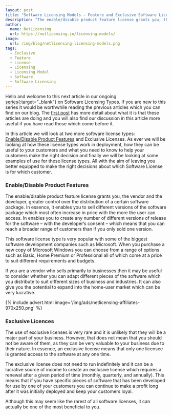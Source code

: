 ```yaml
---
layout: post
title: "Software Licensing Models – Feature and Exclusive Software Licenses"
description: "The enable/disable product feature license grants you, the vendor and the developer, greater control over the distribution of a certain software package"
author:
  name: NetLicensing
  url: https://netlicensing.io/licensing-models/
image:
  url: /img/blog/netlicensing-licensing-models.png
tags:
  - Exclusive
  - Feature
  - License
  - Licensing
  - Licensing Model
  - Software
  - Software Licensing
---
```


Hello and welcome to this next article in our ongoing [series](https://www.google.com/search?q=site%3Anetlicensing.io%20Software%20Licensing%20Models "Software Licensing Models"){:target="_blank"} on Software Licensing Types. If you are new to this series it would be worthwhile reading the previous articles which you can find on our blog. The [first post](/blog/2013/06/13/software-licensing-models-types-sizes-and-uses/ "Software Licensing Models – Types, Sizes and Uses") has more detail about what it is that these articles are doing and you will also find our discussion in this article more useful if you have read those which come before it.

In this article we will look at two more software license types: [Enable/Disable Product Features](https://netlicensing.io/wiki/multi-feature) and Exclusive Licenses. As ever we will be looking at how these license types work in deployment, how they can be useful to your customers and what you need to know to help your customers make the right decision and finally we will be looking at some examples of use for these license types. All with the aim of leaving you better equipped to make the right decisions about which Software License is for which customer.

### Enable/Disable Product Features

The enable/disable product feature license grants you, the vendor and the developer, greater control over the distribution of a certain software package. In essence, it enables you to sell different versions of the software package which most often increase in price with the more the user can access. In enables you to create any number of different versions of release for the software – with the developer’s consent – which means that you can reach a broader range of customers than if you only sold one version.

This software license type is very popular with some of the biggest software development companies such as Microsoft. When you purchase a new copy of Microsoft Windows you can choose from a range of options such as Basic, Home Premium or Professional all of which come at a price to suit different requirements and budgets.

If you are a vendor who sells primarily to businesses then it may be useful to consider whether you can adapt different pieces of the software which you distribute to suit different sizes of business and industries. It can also give you the potential to expand into the home-user market which can be very lucrative.

{% include advert.html image='/img/ads/netlicensing-affiliates-970x250.png' %}

### Exclusive Licences

The use of exclusive licenses is very rare and it is unlikely that they will be a major part of your business. However, that does not mean that you should not be aware of them, as they can be very valuable to your business due to their nature. In essence, an exclusive license means that only one licensee is granted access to the software at any one time.

The exclusive license does not need to run indefinitely and it can be a lucrative source of income to create an exclusive license which requires a renewal after a given period of time (monthly, quarterly, and annually). This means that if you have specific pieces of software that has been developed for use by one of your customers you can continue to make a profit long after it was initially deployed and keep your customers loyal.

Although this may seem like the rarest of all software licenses, it can actually be one of the most beneficial to you.
